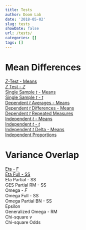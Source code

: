 ```yaml
---
title: Tests
author: Doom Lab
date: '2018-05-02'
slug: tests
showDate: false
url: /tests/
categories: []
tags: []
---
```


# Mean Differences  
  [*Z*-Test - Means](./tests/ztestmeans.html)       
  [*Z* Test - *Z*](ztestz.html)        
  [Single Sample *t* - Means](singletmeans.html)     
  [Single Sample *t* - *t*](singlett.html)       
  [Dependent *t* Averages - Means](deptavgm.html)         
  [Dependent *t* Differences - Means](deptdiffm.html)     
  [Dependent *t* Repeated Measures](deptrm.html)        
  [Independent *t* - Means](indtm.html)      
  [Independent *t* - *t*](indtt.html)      
  [Independent *t* Delta - Means](indtd.html)   
  [Independent Proportions](independentproportions.html)   
  
# Variance Overlap  
  [Eta - F](etaf.html)  
  [Eta Full - SS](etafull.html)    
  Eta Partial - SS  
  GES Partial RM - SS  
  Omega - *F*  
  Omega Full - SS  
  Omega Partial BN - SS  
  Epsilon  
  Generalized Omega - RM  
  Chi-square *v*  
  Chi-square Odds  
  
<!--more-->